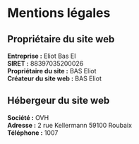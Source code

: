 # Mentions légales

## Propriétaire du site web

**Entreprise :** Eliot Bas EI  
**SIRET :** 88397035200026  
**Propriétaire du site :** BAS Eliot  
**Créateur du site web :** BAS Eliot  

## Hébergeur du site web

**Société :** OVH  
**Adresse :** 2 rue Kellermann 59100 Roubaix  
**Téléphone :** 1007  
